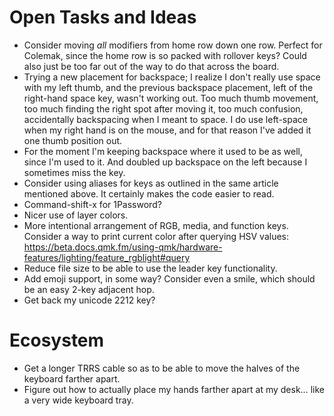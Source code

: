 # Open Tasks and Ideas

* Consider moving _all_ modifiers from home row down one row.
  Perfect for Colemak, since the home row is so packed with rollover keys?
  Could also just be too far out of the way to do that across the board.
* Trying a new placement for backspace;
  I realize I don't really use space with my left thumb,
  and the previous backspace placement, left of the right-hand space key,
  wasn't working out.
  Too much thumb movement, too much finding the right spot after moving it,
  too much confusion, accidentally backspacing when I meant to space.
  I do use left-space when my right hand is on the mouse,
  and for that reason I've added it one thumb position out.
* For the moment I'm keeping backspace where it used to be as well,
  since I'm used to it.
  And doubled up backspace on the left because I sometimes miss the key.
* Consider using aliases for keys as outlined in the same article mentioned above.
  It certainly makes the code easier to read.
* Command-shift-x for 1Password?
* Nicer use of layer colors.
* More intentional arrangement of RGB, media, and function keys.
  Consider a way to print current color after querying HSV values:
  https://beta.docs.qmk.fm/using-qmk/hardware-features/lighting/feature_rgblight#query
* Reduce file size to be able to use the leader key functionality.
* Add emoji support, in some way?
  Consider even a smile, which should be an easy 2-key adjacent hop.
* Get back my unicode 2212 key?

# Ecosystem

* Get a longer TRRS cable so as to be able to move the halves of the keyboard
  farther apart.
* Figure out how to actually place my hands farther apart at my desk…
  like a very wide keyboard tray.
